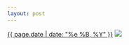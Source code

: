 ```yaml
---
layout: post
---
```


<p>
  <time><a href="/79">{{ page.date | date: "%e %B, %Y" }}</a></time>
  <a href="/79"><img src="{{ site.assets_url }}/79.jpg"/></a>
</p>
